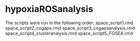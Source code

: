 # hypoxiaROSanalysis

The scripts were run in the following order:
space_script1.rmd
space_script2_cogaps.rmd
space_script3_cogapsanalysis.rmd
space_script4_clusteranalysis.rmd
space_script5_FGSEA.rmd
